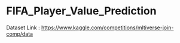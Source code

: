 # FIFA_Player_Value_Prediction
Dataset Link : https://www.kaggle.com/competitions/mltiverse-join-comp/data
